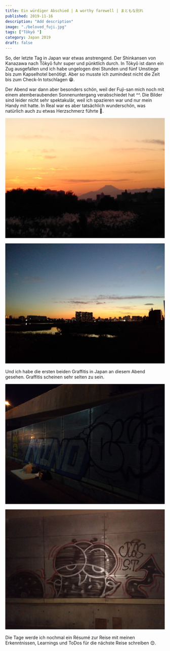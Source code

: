 ```yaml
---
title: Ein würdiger Abschied | A worthy farewell | まともな別れ
published: 2019-11-16
description: "Add description"
image: "./beloved_fuji.jpg"
tags: ["Tōkyō "]
category: Japan 2019
draft: false
---
```


So, der letzte Tag in Japan war etwas anstrengend. Der Shinkansen von Kanazawa nach Tōkyō fuhr super und pünktlich durch. In Tōkyō
ist dann ein Zug ausgefallen und ich habe ungelogen drei Stunden und fünf Umstiege bis zum Kapselhotel benötigt.
Aber so musste ich zumindest nicht die Zeit bis zum Check-In totschlagen 😁.

Der Abend war dann aber besonders schön, weil der Fuji-san mich noch mit einem atemberaubenden Sonnenuntergang verabschiedet hat ^^.
Die Bilder sind leider nicht sehr spektakulär, weil ich spazieren war und nur mein Handy mit hatte. In Real war es aber tatsächlich
wunderschön, was natürlich auch zu etwas Herzschmerz führte 🥹. 

![Beloved Fuji](./beloved_fuji.jpg)

![Tōkyō Skyline](./tokyo_skyline.jpg)

Und ich habe die ersten beiden Graffitis in Japan an diesem Abend gesehen. Graffitis scheinen sehr selten zu sein.  

![Grafitti one](./graffiti_one.jpg)

![Grafitti two](./graffiti_two.jpg)

Die Tage werde ich nochmal ein Résumé zur Reise mit meinen Erkenntnissen, Learnings und ToDos für die nächste Reise schreiben 😊. 
